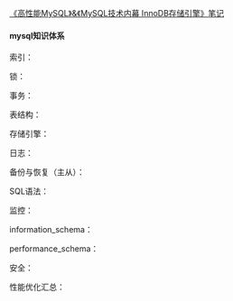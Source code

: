 [《高性能MySQL》&《MySQL技术内幕 InnoDB存储引擎》笔记](https://www.jianshu.com/p/bd8675e5c7b2)



#### mysql知识体系

索引：

锁：

事务：

表结构：

存储引擎：

日志：

备份与恢复（主从）：

SQL语法：

监控：

information_schema：

performance_schema：

安全：

性能优化汇总：





